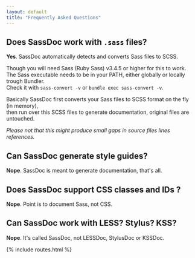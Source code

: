 ```yaml
---
layout: default
title: "Frequently Asked Questions"
---
```


## Does SassDoc work with `.sass` files?

**Yes**. SassDoc automatically detects and converts Sass files to SCSS.  

Though you will need Sass (Ruby Sass) v3.4.5 or higher for this to work.  
The Sass executable needs to be in your PATH, either globally or locally trough Bundler.  
Check it with `sass-convert -v` or `bundle exec sass-convert -v`.

Basically SassDoc first converts your Sass files to SCSS format on the fly (in memory),  
then run over this SCSS files to generate documentation, original files are untouched.

*Please not that this might produce small gaps in source files lines references.*

## Can SassDoc generate style guides?

**Nope**. SassDoc is meant to generate documentation, that's all.

## Does SassDoc support CSS classes and IDs ?

**Nope**. Point is to document Sass, not CSS.

## Can SassDoc work with LESS? Stylus? KSS?

**Nope**. It's called SassDoc, not LESSDoc, StylusDoc or KSSDoc.

{% include routes.html %}
